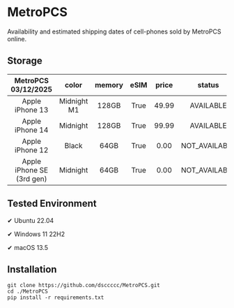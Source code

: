 # MetroPCS
Availability and estimated shipping dates of cell-phones sold by MetroPCS online.
## Storage
|MetroPCS 03/12/2025|color|memory|eSIM|price|status|shipping from|shipping to|
|:--:|:--:|:--:|:--:|:--:|:--:|:--:|:--:|
|Apple iPhone 13|Midnight M1|128GB|True|49.99|AVAILABLE|03/12/2025|03/17/2025|
|Apple iPhone 14|Midnight|128GB|True|99.99|AVAILABLE|03/12/2025|03/17/2025|
|Apple iPhone 12|Black|64GB|True|0.00|NOT_AVAILABLE|03/19/2025|03/25/2025|
|Apple iPhone SE (3rd gen)|Midnight|64GB|True|0.00|NOT_AVAILABLE|03/12/2025|03/17/2025|

## Tested Environment
✔ Ubuntu 22.04

✔ Windows 11 22H2

✔ macOS 13.5
## Installation
```
git clone https://github.com/dsccccc/MetroPCS.git
cd ./MetroPCS
pip install -r requirements.txt
```
